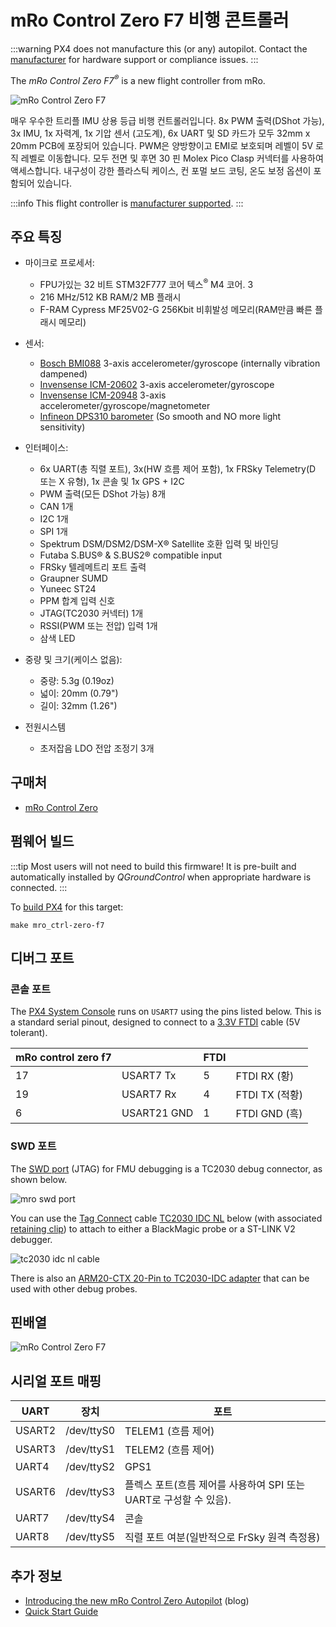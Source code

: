 # mRo Control Zero F7 비행 콘트롤러

:::warning
PX4 does not manufacture this (or any) autopilot.
Contact the [manufacturer](https://store.mrobotics.io/) for hardware support or compliance issues.
:::

The _mRo Control Zero F7<sup>&reg;</sup>_ is a new flight controller from mRo.

![mRo Control Zero F7](../../assets/flight_controller/mro_control_zero_f7/mro_control_zero_f7.jpg)

매우 우수한 트리플 IMU 상용 등급 비행 컨트롤러입니다.
8x PWM 출력(DShot 가능), 3x IMU, 1x 자력계, 1x 기압 센서 (고도계), 6x UART 및 SD 카드가 모두 32mm x 20mm PCB에 포장되어 있습니다.
PWM은 양방향이고 EMI로 보호되며 레벨이 5V 로직 레벨로 이동합니다.
모두 전면 및 후면 30 핀 Molex Pico Clasp 커넥터를 사용하여 액세스합니다.
내구성이 강한 플라스틱 케이스, 컨 포멀 보드 코팅, 온도 보정 옵션이 포함되어 있습니다.

:::info
This flight controller is [manufacturer supported](../flight_controller/autopilot_manufacturer_supported.md).
:::

## 주요 특징

- 마이크로 프로세서:

  - FPU가있는 32 비트 STM32F777 코어 텍스<sup>&reg;</sup> M4 코어. 3
  - 216 MHz/512 KB RAM/2 MB 플래시
  - F-RAM Cypress MF25V02-G 256Kbit 비휘발성 메모리(RAM만큼 빠른 플래시 메모리)

- 센서:

  - [Bosch BMI088](https://www.bosch-sensortec.com/bst/products/all_products/bmi088_1) 3-axis accelerometer/gyroscope (internally vibration dampened)
  - [Invensense ICM-20602](https://www.invensense.com/products/motion-tracking/6-axis/icm-20602/) 3-axis accelerometer/gyroscope
  - [Invensense ICM-20948](https://www.invensense.com/products/motion-tracking/9-axis/icm-20948/) 3-axis accelerometer/gyroscope/magnetometer
  - [Infineon DPS310 barometer](https://www.infineon.com/cms/en/product/sensor/pressure-sensors/pressure-sensors-for-iot/dps310/) (So smooth and NO more light sensitivity)

- 인터페이스:

  - 6x UART(총 직렬 포트), 3x(HW 흐름 제어 포함), 1x FRSky Telemetry(D 또는 X 유형), 1x 콘솔 및 1x GPS + I2C
  - PWM 출력(모든 DShot 가능) 8개
  - CAN 1개
  - I2C 1개
  - SPI 1개
  - Spektrum DSM/DSM2/DSM-X® Satellite 호환 입력 및 바인딩
  - Futaba S.BUS® & S.BUS2® compatible input
  - FRSky 텔레메트리 포트 출력
  - Graupner SUMD
  - Yuneec ST24
  - PPM 합계 입력 신호
  - JTAG(TC2030 커넥터) 1개
  - RSSI(PWM 또는 전압) 입력 1개
  - 삼색 LED

- 중량 및 크기(케이스 없음):

  - 중량: 5.3g (0.19oz)
  - 넓이: 20mm (0.79")
  - 길이: 32mm (1.26")

- 전원시스템
  - 초저잡음 LDO 전압 조정기 3개

## 구매처

- [mRo Control Zero](https://store.mrobotics.io/mRo-Control-Zero-F7-p/mro-ctrl-zero-f7.htm)

## 펌웨어 빌드

:::tip
Most users will not need to build this firmware!
It is pre-built and automatically installed by _QGroundControl_ when appropriate hardware is connected.
:::

To [build PX4](../dev_setup/building_px4.md) for this target:

```
make mro_ctrl-zero-f7
```

## 디버그 포트

### 콘솔 포트

The [PX4 System Console](../debug/system_console.md) runs on `USART7` using the pins listed below.
This is a standard serial pinout, designed to connect to a [3.3V FTDI](https://www.digikey.com/en/products/detail/TTL-232R-3V3/768-1015-ND/1836393) cable (5V tolerant).

| mRo control zero f7 |             | FTDI |                                 |
| ------------------- | ----------- | ---- | ------------------------------- |
| 17                  | USART7 Tx   | 5    | FTDI RX (황)  |
| 19                  | USART7 Rx   | 4    | FTDI TX (적황) |
| 6                   | USART21 GND | 1    | FTDI GND (흑) |

### SWD 포트

The [SWD port](../debug/swd_debug.md) (JTAG) for FMU debugging is a TC2030 debug connector, as shown below.

![mro swd port](../../assets/flight_controller/mro_control_zero_f7/mro_control_zero_f7_swd.jpg)

You can use the [Tag Connect](https://www.tag-connect.com/) cable [TC2030 IDC NL](https://www.tag-connect.com/product/tc2030-idc-nl) below (with associated [retaining clip](https://www.tag-connect.com/product/tc2030-clip-retaining-clip-board-for-tc2030-nl-cables)) to attach to either a BlackMagic probe or a ST-LINK V2 debugger.

![tc2030 idc nl cable](../../assets/flight_controller/mro_control_zero_f7/tc2030_idc_nl.jpg)

There is also an [ARM20-CTX 20-Pin to TC2030-IDC adapter](https://www.tag-connect.com/product/arm20-ctx-20-pin-to-tc2030-idc-adapter-for-cortex) that can be used with other debug probes.

## 핀배열

![mRo Control Zero F7](../../assets/flight_controller/mro_control_zero_f7/mro_control_pinouts.jpg)

## 시리얼 포트 매핑

| UART   | 장치         | 포트                                                                            |
| ------ | ---------- | ----------------------------------------------------------------------------- |
| USART2 | /dev/ttyS0 | TELEM1 (흐름 제어)                                             |
| USART3 | /dev/ttyS1 | TELEM2 (흐름 제어)                                             |
| UART4  | /dev/ttyS2 | GPS1                                                                          |
| USART6 | /dev/ttyS3 | 플렉스 포트(흐름 제어를 사용하여 SPI 또는 UART로 구성할 수 있음). |
| UART7  | /dev/ttyS4 | 콘솔                                                                            |
| UART8  | /dev/ttyS5 | 직렬 포트 여분(일반적으로 FrSky 원격 측정용)                               |

<!-- Note: Got ports using https://github.com/PX4/PX4-user_guide/pull/672#issuecomment-598198434 -->

<!-- https://github.com/PX4/PX4-Autopilot/blob/main/boards/mro/ctrl-zero-f7/nuttx-config/nsh/defconfig#L202-L207 -->

## 추가 정보

- [Introducing the new mRo Control Zero Autopilot](https://mrobotics.io/introducing-the-new-mro-control-zero-autopilot/) (blog)
- [Quick Start Guide](https://mrobotics.io/mrocontrolzero/)
